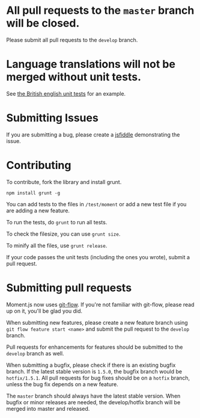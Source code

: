 All pull requests to the `master` branch will be closed.
========================================================

Please submit all pull requests to the `develop` branch.

Language translations will not be merged without unit tests.
============================================================

See [the British english unit tests](https://github.com/moment/moment/blob/develop/test/lang/en-gb.js) for an example.

Submitting Issues
=================

If you are submitting a bug, please create a [jsfiddle](http://jsfiddle.net/) demonstrating the issue.

Contributing
============

To contribute, fork the library and install grunt.

    npm install grunt -g

You can add tests to the files in `/test/moment` or add a new test file if you are adding a new feature.

To run the tests, do `grunt` to run all tests.

To check the filesize, you can use `grunt size`.

To minify all the files, use `grunt release`.

If your code passes the unit tests (including the ones you wrote), submit a pull request.

Submitting pull requests
========================

Moment.js now uses [git-flow](https://github.com/nvie/gitflow). If you're not familiar with git-flow, please read up on it, you'll be glad you did.

When submitting new features, please create a new feature branch using `git flow feature start <name>` and submit the pull request to the `develop` branch.

Pull requests for enhancements for features should be submitted to the `develop` branch as well.

When submitting a bugfix, please check if there is an existing bugfix branch. If the latest stable version is `1.5.0`, the bugfix branch would be `hotfix/1.5.1`. All pull requests for bug fixes should be on a `hotfix` branch, unless the bug fix depends on a new feature.

The `master` branch should always have the latest stable version. When bugfix or minor releases are needed, the develop/hotfix branch will be merged into master and released.
